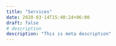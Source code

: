 ```yaml
---
title: "Services"
date: 2020-03-14T15:40:24+06:00
draft: false
# description
description: "This is meta description"
---
```

